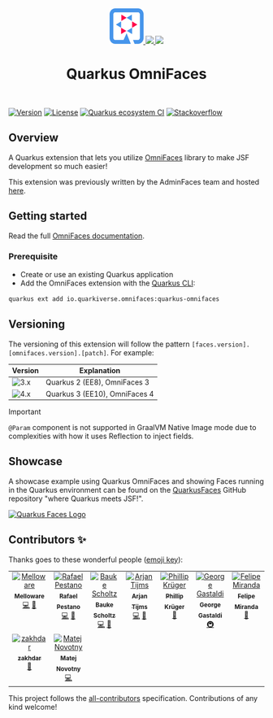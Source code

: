 <div align="center">
    <a href="https://omnifaces.org/" alt="OmniFaces">
        <img src="https://github.com/quarkiverse/quarkus-quinoa/blob/main/docs/modules/ROOT/assets/images/quarkus.svg" width="67" height="70" >
        <img src="https://github.com/quarkiverse/quarkus-omnifaces/blob/main/docs/modules/ROOT/assets/images/plus-sign.svg" height="70" >
        <img src="https://github.com/quarkiverse/quarkus-omnifaces/blob/main/docs/modules/ROOT/assets/images/omnifaces.png" height="70" />
    </a>
 
# Quarkus OmniFaces
</div>
<br>


[![Version](https://img.shields.io/maven-central/v/io.quarkiverse.omnifaces/quarkus-omnifaces?logo=apache-maven&style=flat-square)](https://search.maven.org/artifact/io.quarkiverse.omnifaces/quarkus-omnifaces)
[![License](https://img.shields.io/badge/License-Apache%202.0-blue.svg?style=flat-square)](https://opensource.org/licenses/Apache-2.0)
[![Quarkus ecosystem CI](https://github.com/quarkiverse/quarkus-omnifaces/actions/workflows/quarkus-snapshot.yaml/badge.svg)](https://github.com/quarkiverse/quarkus-omnifaces/actions/workflows/quarkus-snapshot.yaml)
[![Stackoverflow](https://img.shields.io/badge/StackOverflow-omnifaces-chocolate.svg)](https://stackoverflow.com/questions/tagged/omnifaces)

## Overview

A Quarkus extension that lets you utilize [OmniFaces](https://omnifaces.org/) library to make JSF development so much easier!

This extension was previously written by the AdminFaces team and hosted [here](https://github.com/adminfaces/quarkus-omnifaces).

## Getting started

Read the full [OmniFaces documentation](https://docs.quarkiverse.io/quarkus-omnifaces/dev/index.html).

### Prerequisite

* Create or use an existing Quarkus application
* Add the OmniFaces extension with the [Quarkus CLI](https://quarkus.io/guides/cli-tooling):
```bash
quarkus ext add io.quarkiverse.omnifaces:quarkus-omnifaces
```

## Versioning

The versioning of this extension will follow the pattern `[faces.version].[omnifaces.version].[patch]`. For example:

| Version | Explanation |
| --- | --- |
| ![3.x](https://img.shields.io/maven-central/v/io.quarkiverse.omnifaces/quarkus-omnifaces?versionPrefix=3.&color=cyan) | Quarkus 2 (EE8), OmniFaces 3 |
| ![4.x](https://img.shields.io/maven-central/v/io.quarkiverse.omnifaces/quarkus-omnifaces?versionPrefix=4.&color=cyan) | Quarkus 3 (EE10), OmniFaces 4 |

> [!IMPORTANT]  
> `@Param` component is not supported in GraalVM Native Image mode due to complexities with how it uses Reflection to inject fields.

## Showcase

A showcase example using Quarkus OmniFaces and showing Faces running in the Quarkus environment can be found on
the [QuarkusFaces](https://github.com/melloware/quarkus-faces) GitHub repository "where Quarkus meets JSF!".

[![Quarkus Faces Logo](https://github.com/melloware/quarkus-faces/blob/main/src/site/QuarkusFaces.svg)](https://github.com/melloware/quarkus-faces)

## Contributors ✨

Thanks goes to these wonderful people ([emoji key](https://allcontributors.org/docs/en/emoji-key)):

<!-- ALL-CONTRIBUTORS-LIST:START - Do not remove or modify this section -->
<!-- prettier-ignore-start -->
<!-- markdownlint-disable -->
<table>
  <tbody>
    <tr>
      <td align="center" valign="top" width="14.28%"><a href="http://melloware.com"><img src="https://avatars.githubusercontent.com/u/4399574?v=4?s=100" width="100px;" alt="Melloware"/><br /><sub><b>Melloware</b></sub></a><br /><a href="https://github.com/quarkiverse/quarkus-omnifaces/commits?author=melloware" title="Code">💻</a> <a href="#maintenance-melloware" title="Maintenance">🚧</a></td>
      <td align="center" valign="top" width="14.28%"><a href="http://rpestano.wordpress.com"><img src="https://avatars.githubusercontent.com/u/1592273?v=4?s=100" width="100px;" alt="Rafael Pestano"/><br /><sub><b>Rafael Pestano</b></sub></a><br /><a href="https://github.com/quarkiverse/quarkus-omnifaces/commits?author=rmpestano" title="Code">💻</a> <a href="#maintenance-rmpestano" title="Maintenance">🚧</a></td>
      <td align="center" valign="top" width="14.28%"><a href="https://balusc.omnifaces.org"><img src="https://avatars.githubusercontent.com/u/173372?v=4?s=100" width="100px;" alt="Bauke Scholtz"/><br /><sub><b>Bauke Scholtz</b></sub></a><br /><a href="https://github.com/quarkiverse/quarkus-omnifaces/commits?author=BalusC" title="Code">💻</a> <a href="#maintenance-BalusC" title="Maintenance">🚧</a></td>
      <td align="center" valign="top" width="14.28%"><a href="http://arjan-tijms.omnifaces.org"><img src="https://avatars.githubusercontent.com/u/3037006?v=4?s=100" width="100px;" alt="Arjan Tijms"/><br /><sub><b>Arjan Tijms</b></sub></a><br /><a href="https://github.com/quarkiverse/quarkus-omnifaces/commits?author=arjantijms" title="Code">💻</a> <a href="#maintenance-arjantijms" title="Maintenance">🚧</a></td>
      <td align="center" valign="top" width="14.28%"><a href="http://www.phillip-kruger.com"><img src="https://avatars.githubusercontent.com/u/6836179?v=4?s=100" width="100px;" alt="Phillip Krüger"/><br /><sub><b>Phillip Krüger</b></sub></a><br /><a href="https://github.com/quarkiverse/quarkus-omnifaces/issues?q=author%3Aphillip-kruger" title="Bug reports">🐛</a></td>
      <td align="center" valign="top" width="14.28%"><a href="http://gastaldi.wordpress.com"><img src="https://avatars.githubusercontent.com/u/54133?v=4?s=100" width="100px;" alt="George Gastaldi"/><br /><sub><b>George Gastaldi</b></sub></a><br /><a href="#infra-gastaldi" title="Infrastructure (Hosting, Build-Tools, etc)">🚇</a></td>
      <td align="center" valign="top" width="14.28%"><a href="https://github.com/felipelx07"><img src="https://avatars.githubusercontent.com/u/5168904?v=4?s=100" width="100px;" alt="Felipe Miranda"/><br /><sub><b>Felipe Miranda</b></sub></a><br /><a href="https://github.com/quarkiverse/quarkus-omnifaces/issues?q=author%3Afelipelx07" title="Bug reports">🐛</a></td>
    </tr>
    <tr>
      <td align="center" valign="top" width="14.28%"><a href="http://www.activi.link"><img src="https://avatars.githubusercontent.com/u/56843747?v=4?s=100" width="100px;" alt="zakhdar"/><br /><sub><b>zakhdar</b></sub></a><br /><a href="https://github.com/quarkiverse/quarkus-omnifaces/issues?q=author%3Azakhdar" title="Bug reports">🐛</a></td>
      <td align="center" valign="top" width="14.28%"><a href="https://github.com/manovotn"><img src="https://avatars.githubusercontent.com/u/4181235?v=4?s=100" width="100px;" alt="Matej Novotny"/><br /><sub><b>Matej Novotny</b></sub></a><br /><a href="https://github.com/quarkiverse/quarkus-omnifaces/commits?author=manovotn" title="Code">💻</a></td>
    </tr>
  </tbody>
</table>

<!-- markdownlint-restore -->
<!-- prettier-ignore-end -->

<!-- ALL-CONTRIBUTORS-LIST:END -->

This project follows the [all-contributors](https://github.com/all-contributors/all-contributors) specification. Contributions of any kind welcome!
